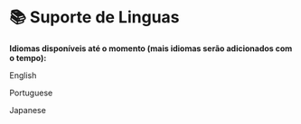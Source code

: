 # 📚 Suporte de Linguas

**Idiomas​​ disponíveis até o momento (mais idiomas serão adicionados com o ​​tempo):**

English

Portuguese

Japanese

